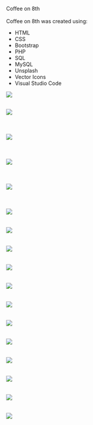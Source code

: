 Coffee on 8th
<br>
<br> 
Coffee on 8th  was created using:

- HTML
- CSS
- Bootstrap
- PHP
- SQL
- MySQL
- Unsplash
- Vector Icons
- Visual Studio Code

![](images/c80.jpg)
<br>
<br>

![](images/c81.jpg)
<br>
<br>
<br>
<br>
![](images/c82.jpg)
<br>
<br>
<br>
<br>
![](images/c83.jpg)
<br>
<br>
<br>
<br>
![](images/c84.jpg)
<br>
<br>
<br>
<br>
![](images/c85.jpg)
<br>
<br>
<br>
![](images/c86.jpg)
<br>
<br>
<br>
![](images/c87.jpg)
<br>
<br>
<br>
![](images/c88.jpg)
<br>
<br>
<br>
![](images/c89.jpg)
<br>
<br>
<br>
![](images/c90.jpg)
<br>
<br>
<br>
![](images/c91.jpg)
<br>
<br>
<br>
![](images/c92.jpg)
<br>
<br>
<br>
![](images/c93.jpg)
<br>
<br>
<br>
![](images/c94.jpg)
<br>
<br>
<br>
![](images/c95.jpg)
<br>
<br>
<br>
![](images/c96.jpg)

